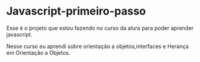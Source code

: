 # Javascript-primeiro-passo
Esse é o projeto que estou fazendo no curso da alura para poder aprender javascript.

Nesse curso eu aprendi sobre orientação a objetos,interfaces e Herança em Orientação a Objetos.
